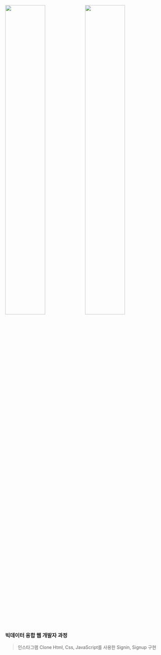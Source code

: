 <img width="50%" src="https://github.com/dahyunJJ/bigdata_insta/assets/117347407/36e318ad-4fa4-4d72-bc51-84568d0893b5"><img width="50%" src="https://github.com/dahyunJJ/bigdata_insta/assets/117347407/c1e999dc-5127-4f87-bb27-857ef8375b3c">


### 빅데이터 융합 웹 개발자 과정
> 인스타그램 Clone
> Html, Css, JavaScript를 사용한 Signin, Signup 구현
